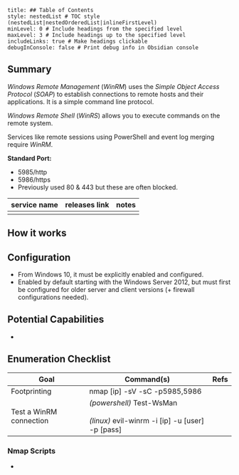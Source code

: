 ```table-of-contents
title: ## Table of Contents
style: nestedList # TOC style (nestedList|nestedOrderedList|inlineFirstLevel)
minLevel: 0 # Include headings from the specified level
maxLevel: 3 # Include headings up to the specified level
includeLinks: true # Make headings clickable
debugInConsole: false # Print debug info in Obsidian console
```

## Summary
*Windows Remote Management* (*WinRM*) uses the *Simple Object Access Protocol* (*SOAP*) to establish connections to remote hosts and their applications. It is a simple command line protocol.

*Windows Remote Shell* (*WinRS*) allows you to execute commands on the remote system.

Services like remote sessions using PowerShell and event log merging require *WinRM*.

**Standard Port:** 
- 5985/http
- 5986/https
- Previously used 80 & 443 but these are often blocked.

| service name | releases link | notes |
| ------------ | ------------- | ----- |
|              |               |       |
## How it works


## Configuration
- From Windows 10, it must be explicitly enabled and configured.
- Enabled by default starting with the Windows Server 2012, but must first be configured for older server and client versions (+ firewall configurations needed). 

## Potential Capabilities
- 

## Enumeration Checklist

| Goal                    | Command(s)                                                                         | Refs |
| ----------------------- | ---------------------------------------------------------------------------------- | ---- |
| Footprinting            | nmap [ip] -sV -sC -p5985,5986                                                      |      |
| Test a WinRM connection | *(powershell)* Test-WsMan <br><br>*(linux)* evil-winrm -i [ip] -u [user] -p [pass] |      |
### Nmap Scripts
- 